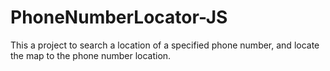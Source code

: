 # PhoneNumberLocator-JS
This a project to search a location of a specified phone number, and locate the map to the phone number location.
